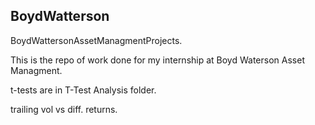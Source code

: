 ## BoydWatterson
BoydWattersonAssetManagmentProjects.

This is the repo of work done for my internship at Boyd Waterson Asset Managment.

t-tests are in T-Test Analysis folder. 

trailing vol vs diff. returns.


